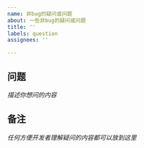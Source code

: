 ```yaml
---
name: 非bug的疑问或问题
about: 一些非bug的疑问或问题
title: ''
labels: question
assignees: ''

---
```


## 问题

*描述你想问的内容*

## 备注

*任何方便开发者理解疑问的内容都可以放到这里*
